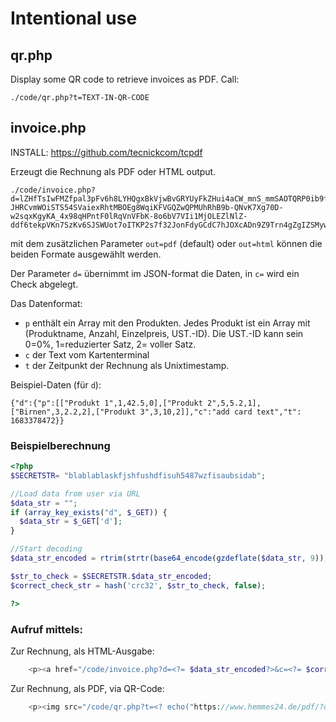 # Intentional use

## qr.php

Display some QR code to retrieve invoices as PDF. Call:
```
./code/qr.php?t=TEXT-IN-QR-CODE
```

## invoice.php

INSTALL: https://github.com/tecnickcom/tcpdf


Erzeugt die Rechnung als PDF oder HTML output.

```
./code/invoice.php?d=lZHfTsIwFMZfpal3pFv6h8LYHQgxBkVjwBvGRYUyFkZHui4aCW_mnS_mmSAOTQRP0ib9fuec9jvd4BkON3iNw_EY39tsViwdYpgwUue-JHRCvmWOiSTS54SVaiexRhtMBOEg8WqiKFVGQZwQPMUhRhB9b-QNvK7Xg70D-w2sqxKgyKA_4x98qHPntF0lRqVnVFbK-8o6bV7VIi1MjOLEZlNlZ-ddf6tekpVKn7SzKv6SJSWUot7oITKP2s7f32JonFdyGCdC7hJOXcADn9Z9Trn4gZgIZSMyw71l77pbgQ3aooIFHHjbG1gfUUqFaAHp6FTHO4kLGZmdeQNndHEcjWYggPvzLI39gf31NmjJgGfGqaVLsxxdLpL1gd6ZNDEaBgBfX6xWel_PgoBLWpbu_bULl9kkT7QtZ2QOqXUqW6W_Y66Me86sm2Yz_fmC0_Or1RA66oHgR8CRA1qrYYIdDhFrBEI0g3qTb7cf&c=12be3d5a
```

mit dem zusätzlichen Parameter `out=pdf` (default) oder `out=html` können die beiden Formate ausgewählt werden.

Der Parameter `d=` übernimmt im JSON-format die Daten, in `c=` wird ein Check abgelegt.

Das Datenformat: 
- `p` enthält ein Array mit den Produkten. Jedes Produkt ist ein Array mit (Produktname, Anzahl, Einzelpreis, UST.-ID). Die UST.-ID kann sein 0=0%, 1=reduzierter Satz, 2= voller Satz.
- `c` der Text vom Kartenterminal
- `t` der Zeitpunkt der Rechnung als Unixtimestamp.

Beispiel-Daten (für `d`):
```
{"d":{"p":[["Produkt 1",1,42.5,0],["Produkt 2",5,5.2,1],["Birnen",3,2.2,2],["Produkt 3",3,10,2]],"c":"add card text","t": 1683378472}}
```
### Beispielberechnung

```php
<?php
$SECRETSTR= "blablablaskfjshfushdfisuh5487wzfisaubsidab";

//Load data from user via URL
$data_str = "";
if (array_key_exists("d", $_GET)) {
  $data_str = $_GET['d'];
}

//Start decoding
$data_str_encoded = rtrim(strtr(base64_encode(gzdeflate($data_str, 9)), '+/', '-_'), '=');

$str_to_check = $SECRETSTR.$data_str_encoded;
$correct_check_str = hash('crc32', $str_to_check, false);

?>
```

### Aufruf mittels:


Zur Rechnung, als HTML-Ausgabe:
```php
	<p><a href="/code/invoice.php?d=<?= $data_str_encoded?>&c=<?= $correct_check_str?>&out=html">zum PDF (index.php)</a></p>
```

Zur Rechnung, als PDF, via QR-Code:
```php
	<p><img src="/code/qr.php?t=<? echo("https://www.hemmes24.de/pdf/?d%3D".$data_str_encoded."%26c%3D".$correct_check_str)?>"></p>
```

